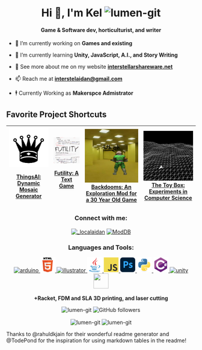 <h1 align="center">Hi 👋, I'm Kel <img src="https://img.shields.io/badge/they-them-ff69b4" alt="lumen-git" /></h1>
<h4 align="center">Game & Software dev, horticulturist, and writer</h4>

- 🔭 I’m currently working on **Games and existing**

- 🌱 I’m currently learning **Unity, JavaScript, A.I., and Story Writing**

- 📄 See more about me on my website <a href="https://www.interstellarshareware.net">**interstellarshareware.net**</a>

- 📫 Reach me at **interstelaidan@gmail.com**

- 🕴️ Currently Working as **Makerspce Admistrator**

## Favorite Project Shortcuts
| <a href="https://github.com/Lumen-git/ThingsAI"><img src="thingsai.png"><br><p>ThingsAI: Dynamic Mosaic Generator</p></a> | <a href="https://interstellarshareware.net/games/futility/"><img src="futility.png"><br><p style="font-size:px;">Futility: A Text Game</p></a> | <a href="https://www.moddb.com/mods/backdooms"><img src="backdooms.png"><br>Backdooms: An Exploration Mod for a 30 Year Old Game</a> | <a href="https://github.com/Lumen-git/TheToyBox"><img src="toybox.PNG"><br>The Toy Box: Experiments in Computer Science</a> |
|:---:|:---:|:---:|:---:|

<h3 align="center">Connect with me:</h3>
<p align="center">
<a href="https://instagram.com/_localaidan" target="blank"><img align="center" src="https://raw.githubusercontent.com/rahuldkjain/github-profile-readme-generator/master/src/images/icons/Social/instagram.svg" alt="_localaidan" height="30" width="40" /></a>
 <a href="https://www.moddb.com/members/itslumen" title="View Lumen on Mod DB" target="_blank"><img img align="center" src="https://media.moddb.com/images/global/moddb.png" alt="ModDB"/></a>
</p>

<h3 align="center">Languages and Tools:</h3>
<p align="center"> <a href="https://www.arduino.cc/" target="_blank" rel="noreferrer"> <img src="https://cdn.worldvectorlogo.com/logos/arduino-1.svg" alt="arduino" width="40" height="40"/> </a> <a href="https://www.w3.org/html/" target="_blank" rel="noreferrer"> <img src="https://raw.githubusercontent.com/devicons/devicon/master/icons/html5/html5-original-wordmark.svg" alt="html5" width="40" height="40"/> </a> <a href="https://www.adobe.com/in/products/illustrator.html" target="_blank" rel="noreferrer"> <img src="https://www.vectorlogo.zone/logos/adobe_illustrator/adobe_illustrator-icon.svg" alt="illustrator" width="40" height="40"/> </a> <a href="https://www.java.com" target="_blank" rel="noreferrer"> <img src="https://raw.githubusercontent.com/devicons/devicon/master/icons/java/java-original.svg" alt="java" width="40" height="40"/> </a> <a href="https://developer.mozilla.org/en-US/docs/Web/JavaScript" target="_blank" rel="noreferrer"> <img src="https://raw.githubusercontent.com/devicons/devicon/master/icons/javascript/javascript-original.svg" alt="javascript" width="40" height="40"/> </a> <a href="https://www.photoshop.com/en" target="_blank" rel="noreferrer"> <img src="https://raw.githubusercontent.com/devicons/devicon/master/icons/photoshop/photoshop-original.svg" alt="photoshop" width="40" height="40"/> </a> <a href="https://www.python.org" target="_blank" rel="noreferrer"> <img src="https://raw.githubusercontent.com/devicons/devicon/master/icons/python/python-original.svg" alt="python" width="40" height="40"/> </a> <a href="https://www.w3schools.com/cs/" target="_blank" rel="noreferrer"> <img src="https://raw.githubusercontent.com/devicons/devicon/master/icons/csharp/csharp-original.svg" alt="csharp" width="40" height="40"/> </a> <a href="https://unity.com/" target="_blank" rel="noreferrer"> <img src="https://www.vectorlogo.zone/logos/unity3d/unity3d-icon.svg" alt="unity" width="40" height="40"/> </a> <img src="https://cdn.jsdelivr.net/gh/devicons/devicon@latest/icons/p5js/p5js-original.svg" width="40" height="40" /></p>
<p align="center"><b>+Racket, FDM and SLA 3D printing, and laser cutting</b></p>

<p align="center"> <img src="https://komarev.com/ghpvc/?username=lumen-git&label=Profile%20views&color=0e75b6&style=flat" alt="lumen-git" /> <img alt="GitHub followers" src="https://img.shields.io/github/followers/lumen-git"></p>

<p align="center"><img align="center" src="https://github-readme-stats.vercel.app/api/top-langs?username=lumen-git&show_icons=true&locale=en&layout=compact" alt="lumen-git" />&nbsp;<img align="center" src="https://github-readme-stats.vercel.app/api?username=lumen-git&show_icons=true&locale=en" alt="lumen-git" /></p>

Thanks to @rahuldkjain for their wonderful readme generator and @TodePond for the inspiration for using markdown tables in the readme!
